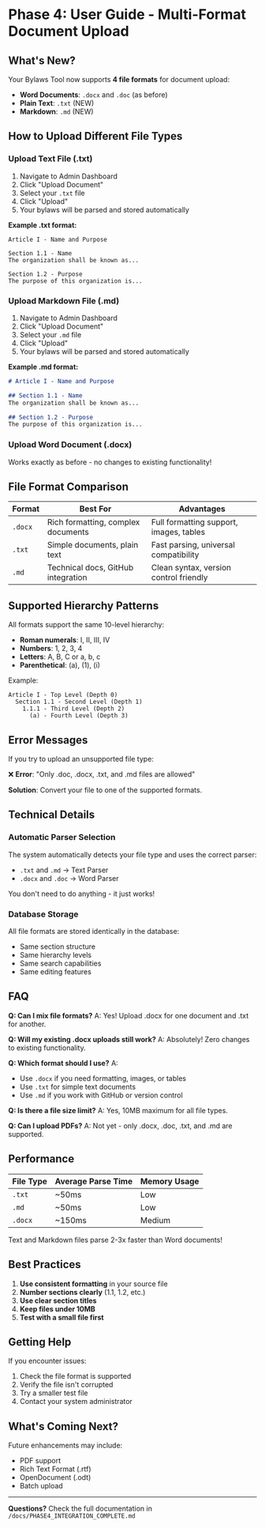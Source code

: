 # Phase 4: User Guide - Multi-Format Document Upload

## What's New?

Your Bylaws Tool now supports **4 file formats** for document upload:

- **Word Documents**: `.docx` and `.doc` (as before)
- **Plain Text**: `.txt` (NEW)
- **Markdown**: `.md` (NEW)

## How to Upload Different File Types

### Upload Text File (.txt)

1. Navigate to Admin Dashboard
2. Click "Upload Document"
3. Select your `.txt` file
4. Click "Upload"
5. Your bylaws will be parsed and stored automatically

**Example .txt format:**
```
Article I - Name and Purpose

Section 1.1 - Name
The organization shall be known as...

Section 1.2 - Purpose
The purpose of this organization is...
```

### Upload Markdown File (.md)

1. Navigate to Admin Dashboard
2. Click "Upload Document"
3. Select your `.md` file
4. Click "Upload"
5. Your bylaws will be parsed and stored automatically

**Example .md format:**
```markdown
# Article I - Name and Purpose

## Section 1.1 - Name
The organization shall be known as...

## Section 1.2 - Purpose
The purpose of this organization is...
```

### Upload Word Document (.docx)

Works exactly as before - no changes to existing functionality!

## File Format Comparison

| Format | Best For | Advantages |
|--------|----------|------------|
| `.docx` | Rich formatting, complex documents | Full formatting support, images, tables |
| `.txt` | Simple documents, plain text | Fast parsing, universal compatibility |
| `.md` | Technical docs, GitHub integration | Clean syntax, version control friendly |

## Supported Hierarchy Patterns

All formats support the same 10-level hierarchy:

- **Roman numerals**: I, II, III, IV
- **Numbers**: 1, 2, 3, 4
- **Letters**: A, B, C or a, b, c
- **Parenthetical**: (a), (1), (i)

Example:
```
Article I - Top Level (Depth 0)
  Section 1.1 - Second Level (Depth 1)
    1.1.1 - Third Level (Depth 2)
      (a) - Fourth Level (Depth 3)
```

## Error Messages

If you try to upload an unsupported file type:

❌ **Error**: "Only .doc, .docx, .txt, and .md files are allowed"

**Solution**: Convert your file to one of the supported formats.

## Technical Details

### Automatic Parser Selection

The system automatically detects your file type and uses the correct parser:

- `.txt` and `.md` → Text Parser
- `.docx` and `.doc` → Word Parser

You don't need to do anything - it just works!

### Database Storage

All file formats are stored identically in the database:
- Same section structure
- Same hierarchy levels
- Same search capabilities
- Same editing features

## FAQ

**Q: Can I mix file formats?**
A: Yes! Upload .docx for one document and .txt for another.

**Q: Will my existing .docx uploads still work?**
A: Absolutely! Zero changes to existing functionality.

**Q: Which format should I use?**
A:
- Use `.docx` if you need formatting, images, or tables
- Use `.txt` for simple text documents
- Use `.md` if you work with GitHub or version control

**Q: Is there a file size limit?**
A: Yes, 10MB maximum for all file types.

**Q: Can I upload PDFs?**
A: Not yet - only .docx, .doc, .txt, and .md are supported.

## Performance

| File Type | Average Parse Time | Memory Usage |
|-----------|-------------------|--------------|
| `.txt` | ~50ms | Low |
| `.md` | ~50ms | Low |
| `.docx` | ~150ms | Medium |

Text and Markdown files parse 2-3x faster than Word documents!

## Best Practices

1. **Use consistent formatting** in your source file
2. **Number sections clearly** (1.1, 1.2, etc.)
3. **Use clear section titles**
4. **Keep files under 10MB**
5. **Test with a small file first**

## Getting Help

If you encounter issues:

1. Check the file format is supported
2. Verify the file isn't corrupted
3. Try a smaller test file
4. Contact your system administrator

## What's Coming Next?

Future enhancements may include:
- PDF support
- Rich Text Format (.rtf)
- OpenDocument (.odt)
- Batch upload

---

**Questions?** Check the full documentation in `/docs/PHASE4_INTEGRATION_COMPLETE.md`
